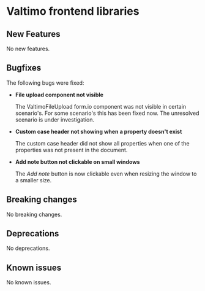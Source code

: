 # Valtimo frontend libraries

## New Features

No new features.

## Bugfixes

The following bugs were fixed:

*   **File upload component not visible**

    The ValtimoFileUpload form.io component was not visible in certain scenario's. For some scenario's this has been fixed now. The unresolved scenario is under investigation.
*   **Custom case header not showing when a property doesn't exist**

    The custom case header did not show all properties when one of the properties was not present in the document.
*   **Add note button not clickable on small windows**

    The _Add note_ button is now clickable even when resizing the window to a smaller size.

## Breaking changes

No breaking changes.

## Deprecations

No deprecations.

## Known issues

No known issues.
